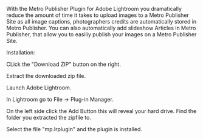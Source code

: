 With the Metro Publisher Plugin for Adobe Lightroom you dramatically reduce the amount of time it takes to upload images to a Metro Publisher Site
as all image captions, photographers credits are automatically stored in Metro Publisher. You can also automatically add slideshow Articles in Metro Publisher,
that allow you to easiliy publish your images on a Metro Publisher Site.

Installation:

CLick the "Download ZIP" button on the right.

Extract the downloaded zip file.

Launch Adobe Lightroom.

In Lightroom go to File -> Plug-in Manager.

On the left side click the Add Button this will reveal your hard drive. Find the folder you extracted the zipfile to.

Select the file "mp.lrplugin" and the plugin is installed.
 
